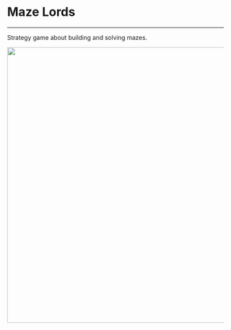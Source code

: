 # Maze Lords
---

Strategy game about building and solving mazes.

<img src="https://media.githubusercontent.com/media/Sposito/MazeLords/master/Originals/mageback.png" width="640">  
